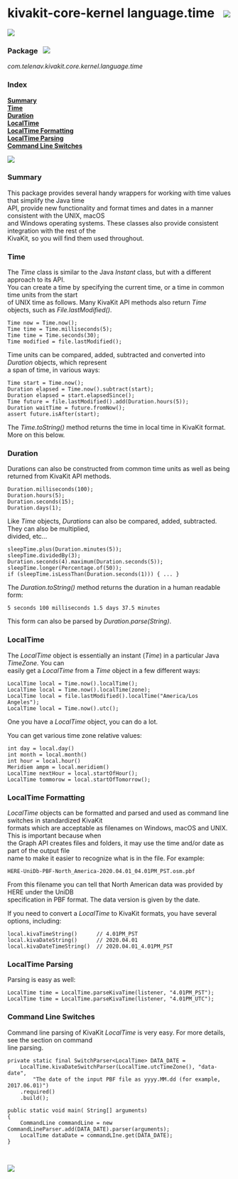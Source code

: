 # kivakit-core-kernel language.time   ![](https://telenav.github.io/telenav-assets/images/icons/clock-40.png)

![](https://telenav.github.io/telenav-assets/images/separators/horizontal-line.png)

### Package &nbsp; ![](https://telenav.github.io/telenav-assets/images/icons/box-24.png)

*com.telenav.kivakit.core.kernel.language.time*

### Index

[**Summary**](#summary)  
[**Time**](#time)  
[**Duration**](#duration)  
[**LocalTime**](#localtime)  
[**LocalTime Formatting**](#localtime-formatting)  
[**LocalTime Parsing**](#localtime-parsing)  
[**Command Line Switches**](#command-line-switches)

![](https://telenav.github.io/telenav-assets/images/separators/horizontal-line.png)

### Summary <a name="summary"></a>

This package provides several handy wrappers for working with time values that simplify the Java time  
API, provide new functionality and format times and dates in a manner consistent with the UNIX, macOS  
and Windows operating systems. These classes also provide consistent integration with the rest of the  
KivaKit, so you will find them used throughout.

### Time <a name="time"></a>

The _Time_ class is similar to the Java _Instant_ class, but with a different approach to its API.  
You can create a time by specifying the current time, or a time in common time units from the start  
of UNIX time as follows. Many KivaKit API methods also return _Time_ objects, such as _File.lastModified()_.

    Time now = Time.now();
    Time time = Time.milliseconds(5);
    Time time = Time.seconds(30);
    Time modified = file.lastModified();

Time units can be compared, added, subtracted and converted into _Duration_ objects, which represent  
a span of time, in various ways:

    Time start = Time.now();
    Duration elapsed = Time.now().subtract(start);
    Duration elapsed = start.elapsedSince();
    Time future = file.lastModified().add(Duration.hours(5));
    Duration waitTime = future.fromNow();
    assert future.isAfter(start);

The _Time.toString()_ method returns the time in local time in KivaKit format. More on this below.

### Duration <a name="duration"></a>

Durations can also be constructed from common time units as well as being returned from KivaKit API methods.

    Duration.milliseconds(100);
    Duration.hours(5);
    Duration.seconds(15);
    Duration.days(1);

Like _Time_ objects, _Durations_ can also be compared, added, subtracted. They can also be multiplied,  
divided, etc...

    sleepTime.plus(Duration.minutes(5));
    sleepTime.dividedBy(3);
    Duration.seconds(4).maximum(Duration.seconds(5));
    sleepTime.longer(Percentage.of(50));
    if (sleepTime.isLessThan(Duration.seconds(1))) { ... }

The _Duration.toString()_ method returns the duration in a human readable form:

    5 seconds 100 milliseconds 1.5 days 37.5 minutes

This form can also be parsed by _Duration.parse(String)_.

### LocalTime <a name="localtime"></a>

The _LocalTime_ object is essentially an instant (_Time_) in a particular Java _TimeZone_. You can  
easily get a _LocalTime_ from a _Time_ object in a few different ways:

    LocalTime local = Time.now().localTime();
    LocalTime local = Time.now().localTime(zone);
    LocalTime local = file.lastModified().localTime("America/Los Angeles");
    LocalTime local = Time.now().utc();

One you have a _LocalTime_ object, you can do a lot.

You can get various time zone relative values:

    int day = local.day()
    int month = local.month()
    int hour = local.hour()
    Meridiem ampm = local.meridiem()
    LocalTime nextHour = local.startOfHour();
    LocalTime tommorow = local.startOfTomorrow();

### LocalTime Formatting <a name="localtime-formatting"></a>

_LocalTime_ objects can be formatted and parsed and used as command line switches in standardized KivaKit  
formats which are acceptable as filenames on Windows, macOS and UNIX. This is important because when  
the Graph API creates files and folders, it may use the time and/or date as part of the output file  
name to make it easier to recognize what is in the file. For example:

    HERE-UniDb-PBF-North_America-2020.04.01_04.01PM_PST.osm.pbf

From this filename you can tell that North American data was provided by HERE under the UniDB  
specification in PBF format. The data version is given by the date.

If you need to convert a *LocalTime* to KivaKit formats, you have several options, including:

    local.kivaTimeString()      // 4.01PM_PST 
    local.kivaDateString()      // 2020.04.01 
    local.kivaDateTimeString()  // 2020.04.01_4.01PM_PST 

### LocalTime Parsing <a name="localtime-parsing"></a>

Parsing is easy as well:

    LocalTime time = LocalTime.parseKivaTime(listener, "4.01PM_PST");
    LocalTime time = LocalTime.parseKivaTime(listener, "4.01PM_UTC");

### Command Line Switches <a name="command-line-switches"></a>

Command line parsing of KivaKit _LocalTime_ is very easy. For more details, see the section on command  
line parsing.

    private static final SwitchParser<LocalTime> DATA_DATE = 
        LocalTime.kivaDateSwitchParser(LocalTime.utcTimeZone(), "data-date",
            "The date of the input PBF file as yyyy.MM.dd (for example, 2017.06.01)")
        .required()
        .build();

    public static void main( String[] arguments)
    { 
        CommandLine commandLine = new CommandLineParser.add(DATA_DATE).parser(arguments);
        LocalTime dataDate = commandLIne.get(DATA_DATE);
    }

<br/>

![](https://telenav.github.io/telenav-assets/images/separators/horizontal-line.png)
